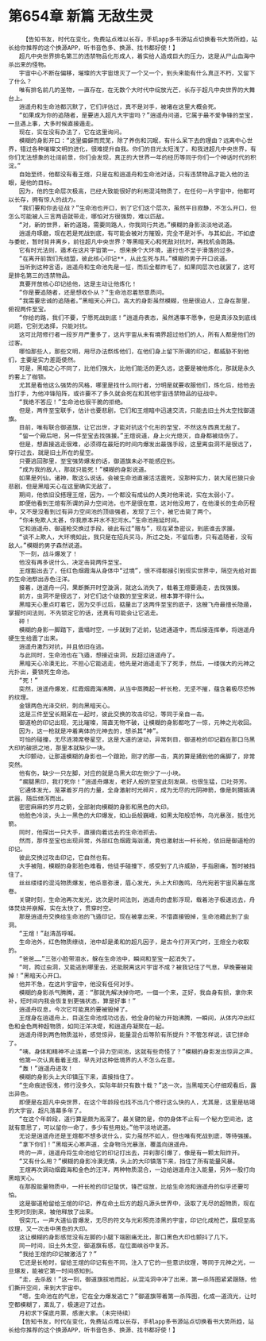 # 第654章 新篇 无敌生灵
        【告知书友，时代在变化，免费站点难以长存，手机app多书源站点切换看书大势所趋，站长给你推荐的这个换源APP，听书音色多、换源、找书都好使！】
       超凡中央世界排名第三的违禁物品化形成人，着实给人造成巨大的压力，这是从尸山血海中杀出来的怪物。
       宇宙中心不断在偏移，璀璨的大宇宙熄灭了一个又一个，到头来能有什么真正不朽，又留下了什么？
       唯有排名前几的圣物，一直存在，在无数个大时代中绽放光芒，长存于超凡中央世界的大舞台上。
       逍遥舟和生命池都沉默了，它们评估过，真不是对手，被堵在这里大概会死。
       “如果成为你的追随者，是要进入超凡大宇宙吗？”逍遥舟问道，它属于最不爱争锋的至宝，一旦遇上事，大多时候直接遁走。
       现在，实在没有办法了，它在这里询问。
       模糊的身影开口：“这里偏僻而荒芜，除了养伤和沉眠，有什么呆下去的理由？远离中心世界，错过各种璀璨文明的进化，很难提升自我。你们的目光太短浅了，和我进超凡中央世界，有你们无法想象的壮阔前景，你们会发现，真正的大世界一年的经历等同于你们一个神话时代的积淀。”
       自始至终，他都没有看王煊，只是在和逍遥舟和生命池对话，只有违禁物品才能入他的法眼，是他的目标。
       因为，他的生命层次极高，已经大致能很好的利用混沌物质了，在任何一片宇宙中，他都可以长存，拥有惊人的战力。
       “我们要和你去征战？”生命池也开口，到了它们这个层次，虽然平日寂静，不怎么开口，但怎么可能被人三言两语就带走，哪怕对方很强势，难以匹敌。
       “对，新的世界，新的道路，需要同路人，你我同行共进。”模糊的身影淡淡地说道。
       逍遥舟琢磨，现在若是死战到底，有可能会被对方摧毁，完全不是对手。与其如此，不如虚与委蛇，暂时背井离乡，前往超凡中央世界？等黑暗天心和死敌对抗时，再找机会跑路。
       它有时光法则，遁术在这片宇宙第一，想来换个大环境，道行也不至于滑落的过多。
       “在离开前我们先结盟，彼此核心印记**，从此生死与共。”模糊的男子开口说道。
       当听到这种言语，逍遥舟和生命池先是一怔，而后全都炸毛了，如果同层次也就罢了，这可是排名第三的违禁物品。
       真要开放核心印记给他，这是主动让他炼化！
       “你是要追随者，还是想收仆从？”生命池忍着怒意质问。
       “我需要忠诚的追随者。”黑暗天心开口，高大的身影虽然模糊，但是很迫人，立身在那里，俯视两件至宝。
       “你给的路，我们不要，宁愿死战到底！”逍遥舟表态，虽然遇事不愿争，但是真涉及到底线问题，它别无选择，只能对抗。
       这可比陪修行者一段岁月严重多了，这片宇宙从未有境界超过他们的人，所有人都是他们的过客。
       哪怕那些人，那些文明，用尽办法祭炼他们，在他们身上留下所谓的印记，都威胁不到他们，主要是实力差距使然。
       可是，黑暗之心不同了，比他们强大，比他们能活的更久远，这要是被他炼化，那就是永久的套上了枷锁。
       尤其是看他这么强势的风格，哪里是找什么同行者，分明是就要收服他们，炼化后，给他去当打手，为他冲锋陷阵，或许要不了多久就会死在和其他宇宙违禁物品的征战中。
       “我绝不答应！”生命池也很干脆的拒绝。
       但是，两件至宝联手，估计也要悲剧，它们和王煊暗中迅速交流，只能去旧土外太空找御道旗。
       目前，唯有联合御道旗，让它出世，才能对抗这个化形的至宝，不然这东西真无敌了。
       “留一个殿后吧，另一件至宝去找强援。”王煊说道，身上火光熄灭，自身都被烧伤了。
       但是，想直接逃走很难，必须得在最短的时间内爆发出最强手段，这里离虫洞不是很远了，穿行过去，就是旧土所在的星空。
       只要逃回那里，至宝强势爆发的话，御道旗未必不能感应到。
       “成为我的敌人，那就只能死！”模糊的身影说道。
       如果是列仙，诸神，敢这么说话，会被生命池直接活活震死，没那种实力，装大尾巴狼只会悲剧，但是黑暗天心在这里确实无敌了。
       期间，他依旧没搭理王煊，因为，一个都没有成仙的人类对他来说，实在太弱小了。
       即便他看到王煊有所谓的异力空间池，也不是很在意，这对他没用了，在他漫长的生命历程中，又不是没看到过有异力空间池的顶级强者，发现了三个，被它击毙了两个。
       “你未免欺人太甚，你我原本井水不犯河水。”生命池拖延时间。
       它和逍遥舟、御道枪交换过手段，彼此有过“赠与”，现在紧急密议，到底谁去求援。
       “谈不上欺人，大环境如此，我只是在招兵买马，所过之处，不留后患，只有追随者，没有敌人。”模糊的男子森然说道。
       下一刻，战斗爆发了！
       他没有再多说什么，决定击毙两件至宝。
       王煊豁出去了，任红色烟霞海从身体中“过境”，恨不得都接引到现实世界中，隔空先给对面的生命池祭出赤色汪洋。
       接着，逍遥舟一闪，果断撕开时空漩涡，就这么消失了，载着王煊要遁走，去找强援。
       前方，虫洞不是很远了，对它们这个级数的至宝来说，根本算不得什么。
       黑暗天心重点盯着它，因为交手过后，掂量出了这两件至宝的底子，这艘飞舟最擅长隐遁，掌握时间法则，不先锁定它的话，还真有可能会让它逃走。
       砰！
       模糊的身影一脚踏下，震塌时空，一步就到了近前，钻进通道中，而后接连挥拳，将逍遥舟硬生生给震了出来。
       逍遥舟激烈对抗，并且依旧在逃。
       与此同时，生命池也在飞遁，想接近虫洞，反超过逍遥舟了。
       黑暗天心冷漠无比，不担心它能逃走，他先是对逍遥走下了死手，然后，一缕强大的元神之光扑出，要锁死生命池。
       “死！”
       突然，逍遥舟爆发，红霞烟霞海沸腾，从当中蒸腾起一杆长枪，无坚不摧，蕴含着极尽恐怖的纹理。
       金银两色光泽交织，刺向黑暗天心。
       这是三件至宝长期呆在一起时，彼此交换的攻击印记，等同于亲自一击。
       御道枪的印记出现，无比璀璨，简直无物不破，让模糊的身影都吃了一惊，元神之光收回。
       因为，这一枪就是冲着离体的元神去的，想杀其“神”。
       可怕的碰撞，无尽涟漪席卷星空，这是大道的波动，异常刺目，御道枪的印记戳在那口乌黑大印的破损之地，那里本就缺少一块。
       大印颤动，让那道模糊的身影也一个踉跄，刚才的那一击，真的算是捅到他的痛脚了，非常突然。
       他有伤，缺少一只左脚，对应的就是乌黑大印左侧少了一小块。
       “瘸腿黑印，我打死你！”逍遥舟爆发，老好人般的至宝此刻发飙，也很生猛，口吐芬芳。
       它通体发光，笼罩着岁月的力量，全身激射时光碎片，成为无尽的光阴神箭，像是刺猬插满武器，随后倾泻而出。
       密密麻麻的岁月之箭，全部射向模糊的身影和黑色的大印。
       他脸色冷淡，头上一黑色的大印爆发，如山岳般巍峨，如黑太阳般恐怖，乌光暴涨，抵住光箭。
       同时，他探出一只大手，直接向着远去的生命池抓去。
       然而，那件至宝也出现异常，外部红色烟霞海汹涌，竟也激射出一杆长枪，依旧是御道枪的印记。
       彼此交换过攻击印记，它自然也有。
       大手被阻，模糊的身影脸色难看，他徒手碰撞下，感受到了几许威胁，手指剧痛，暂时被挡住了。
       丝丝缕缕的混沌物质爆发，他杀意弥漫，眉心发光，头上大印轰鸣，乌光宛若宇宙风暴在席卷。
       关键时刻，生命池再次发光，这次是时间法则，逍遥舟的虚影浮现，载着池子极速远去，舟体焚烧并崩解，实在太快了，贯穿时空。
       那是逍遥舟交换给生命池的飞遁印记，现在被拿出来，不惜直接毁掉，生命池藉此到了虫洞。
       “王煊！”赵清菡呼喊。
       生命池外，红色物质缭绕，池中却是柔和的超凡因子，是古今打开天门时，王煊全力收取的。
       “爸爸……”三张小脸带泪水，躲在生命池中，瞬间和至宝一起消失了。
       “呵，跨过虫洞，又能逃到哪里去，还能脱离这片宇宙不成？被我记住了气息，早晚要被毙掉！”黑暗天心开口。
       他并不急，在这片宇宙中，他没有任何对手。
       模糊的身影杀气腾腾，道：“那就先解决掉你吧，一個一个来，正好，我自身有损，拿你来补，短时间内我会恢复到更强状态，算是好事！”
       逍遥舟叹息，今次它可能真的要被毁掉了。
       王煊身在逍遥舟上，目送生命池成功远去，他全身的秘力开始沸腾，一瞬间，从体内冲出红色和金色两种超物质，如同汪洋决堤，和逍遥舟凝聚在一起。
       逍遥舟得到两色物质滋补，感觉惊异，能量混合后等阶有所提升？不管怎样说，该它拼命了。
       “咦，身体和精神不止连着一个异力空间池，这就有些奇怪了？”模糊的身影发出惊异之声。
       他第一次认真看着王煊，早先对这种低境界的人不怎么在意。
       “轰！”逍遥舟进攻！
       模糊的身影头上大印镇压下来，直接挡住了。
       “生命痕迹很浅，修行没多久，实际年龄只有数十载？”这一次，当黑暗天心仔细观看后，露出异色。
       即便是在超凡中央世界，在这个年龄段也找不出几个修行这么快的人，尤其是，这里是枯竭的大宇宙，超凡落幕多年了。
       “在这个年龄段，道行算是颇为高深了。最关键的是，你的身体不止有一个秘力空间池，这就有意思了，可以留你一命了，多少有些用处。”他平淡地说道。
       无论是逍遥舟还是王煊都不想多说什么，实力虽然不如人，但也唯有死战到底，等待强援。
       “拿下你们！”黑暗天心寒声道，全身物乌光暴涨，覆盖向逍遥舟。
       咚的一声，逍遥舟将生命池给它的印记打出去，并刹那引爆了，像是有一颗太阳炸开。
       “又有什么用？”模糊的身影冷漠无情，头上的大印镇落下来，挡住了所有能量风暴。
       王煊再次调动烟霞海和金色的汪洋，两种物质混合，一边给逍遥舟注入能量，另外一股打向黑暗天心。
       在那股能量物质中，一杆长枪的印记蛰伏，锋芒绽放，比给生命池和逍遥舟的似乎还要可怕。
       这是御道枪留给王煊的印记，养在命土后方的超凡源头世界中，汲取了无尽的超物质，现在生死时刻到来，被他释放了出来。
       很突兀，一声大道仙音爆发，无尽的符文与光彩照亮漆黑的宇宙，印记化成枪芒，展现至高纹理，又一次击中黑色的大印。
       这让模糊的身影感觉没有左脚的小腿下端剧痛无比，那口黑色大印也颤抖了几下。
       同一时间，旧土外太空，御道旗有感，在位面峡谷中复苏。
       “我给王煊的印记被激活了？”
       它还是长枪时，留给王煊的印记有些不同，注入了它的一些意识纹理，等同于元神之光，一旦爆发，能被它第一时间感知到。
       “走，去杀敌！”这一刻，御道旗拔地而起，从混沌洞中冲了出来，第一杀阵图紧紧跟随，他们撕开空间，来到大宇宙中。
       “嗯，生命池在的气息，它在全力爆发逃亡？”御道旗带着第一杀阵图，化成一道流光，让时空都模糊了，紊乱了，极速迎了过去。
       月初求下保底月票，感谢大家。（未完待续）
       【告知书友，时代在变化，免费站点难以长存，手机app多书源站点切换看书大势所趋，站长给你推荐的这个换源APP，听书音色多、换源、找书都好使！】